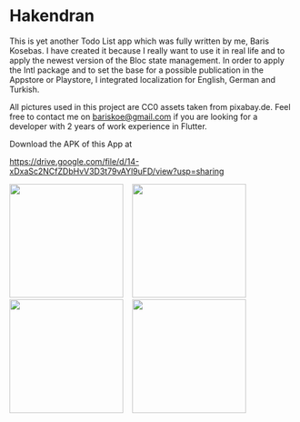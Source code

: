 # Hakendran

This is yet another Todo List app which was fully written by me, Baris Kosebas. I have created it because I really want
to use it in real life and to apply the newest version of the Bloc state management.
In order to apply the Intl package and to set the base for a possible publication in the Appstore or Playstore, I 
integrated localization for English, German and Turkish.  

All pictures used in this project are CC0 assets taken from pixabay.de. 
Feel free to contact me on bariskoe@gmail.com if you are looking for a developer with 2 years of work experience in Flutter.

Download the APK of this App at

https://drive.google.com/file/d/14-xDxaSc2NCfZDbHvV3D3t79vAYl9uFD/view?usp=sharing

<img src="screenshots/todolists.jpg" width="200">  &nbsp;&nbsp; <img src="screenshots/specific_todolist.jpg" width="200"> &nbsp;&nbsp;  <img src="screenshots/new_todolist_dialog.jpg" width="200"> &nbsp;&nbsp;  <img src="screenshots/new_todo_dialog.jpg" width="200">   